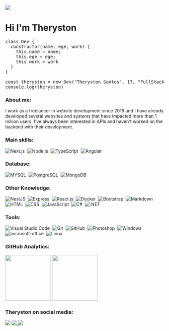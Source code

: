 ![](https://hit.yhype.me/github/profile?user_id=72868196)
# Hi I'm Theryston

<pre>
class Dev {
  constructor(name, ege, work) {
    this.name = name;
    this.ege = ege;
    this.work = work
  }
}

const theryston = new Dev("Theryston Santos", 17, "FullStack Developer")
console.log(theryston)
</pre>

### About me:
<p>
I work as a freelancer in website development since 2016 and I have already developed several websites and systems that have impacted more than 1 million users. I've always been interested in APIs and haven't worked on the backend with their development.
<p>

### Main skills:

![Next.js](https://img.shields.io/badge/-Next.js-5992FF?style=for-the-badge&logo=next.js&labelColor=1f004e)&nbsp;
![Node.js](https://img.shields.io/badge/-Node.js-5992FF?style=for-the-badge&logo=node.js&labelColor=1f004e)&nbsp;
![TypeScript](https://img.shields.io/badge/-TypeScript-5992FF?style=for-the-badge&logo=typescript&labelColor=1f004e)&nbsp;
![Angular](https://img.shields.io/badge/-angular-5992FF?style=for-the-badge&logo=angular&labelColor=1f004e)&nbsp;

### Database:
![MYSQL](https://img.shields.io/badge/-MYSQL-5992FF?style=for-the-badge&logo=MYSQL&labelColor=1f004e&logoColor=white)&nbsp;
![PostgreSQL](https://img.shields.io/badge/-PostgreSQL-5992FF?style=for-the-badge&logo=postgresql&labelColor=1f004e&logoColor=white)&nbsp;
![MongoDB](https://img.shields.io/badge/-MongoDB-5992FF?style=for-the-badge&logo=mongodb&labelColor=1f004e)&nbsp;

### Other Knowledge:

![NestJS](https://img.shields.io/badge/-NestJS-5992FF?style=for-the-badge&logo=NestJS&labelColor=1f004e)&nbsp;
![Express](https://img.shields.io/badge/-Express-5992FF?style=for-the-badge&logo=Express&labelColor=1f004e)&nbsp;
![React.js](https://img.shields.io/badge/-React.js-5992FF?style=for-the-badge&logo=react&labelColor=1f004e)&nbsp;
![Docker](https://img.shields.io/badge/-Docker-5992FF?style=for-the-badge&logo=docker&labelColor=1f004e)&nbsp;
![Bootstrap](https://img.shields.io/badge/-Bootstrap-5992FF?style=for-the-badge&logo=bootstrap&labelColor=1f004e)&nbsp;
![Markdown](https://img.shields.io/badge/-Markdown-5992FF?style=for-the-badge&logo=markdown&labelColor=1f004e)&nbsp;
![HTML](https://img.shields.io/badge/-HTML-5992FF?style=for-the-badge&logo=html5&labelColor=1f004e)&nbsp;
![CSS](https://img.shields.io/badge/-CSS-5992FF?style=for-the-badge&logo=CSS3&logoColor=1572B6&labelColor=1f004e)&nbsp;
![JavaScript](https://img.shields.io/badge/-JavaScript-5992FF?style=for-the-badge&logo=javascript&labelColor=1f004e)&nbsp;
![C#](https://img.shields.io/badge/-C%20Sharp-5992FF?style=for-the-badge&logo=C%20Sharp&labelColor=1f004e)&nbsp;
![.NET](https://img.shields.io/badge/-.NET-5992FF?style=for-the-badge&logo=.NET&labelColor=1f004e)&nbsp;

### Tools:

![Visual Studio Code](https://img.shields.io/badge/-Visual%20Studio%20Code-5992FF?style=for-the-badge&logo=visual-studio-code&logoColor=007ACC&labelColor=1f004e)&nbsp;
![Git](https://img.shields.io/badge/-Git-5992FF?style=for-the-badge&logo=git&labelColor=1f004e)&nbsp;
![GitHub](https://img.shields.io/badge/-GitHub-5992FF?style=for-the-badge&logo=github&labelColor=1f004e)&nbsp;
![Photoshop](https://img.shields.io/badge/-Photoshop-5992FF?style=for-the-badge&logo=adobe-photoshop&labelColor=1f004e)&nbsp;
![Windows](https://img.shields.io/badge/-Windows-5992FF?style=for-the-badge&logo=windows&labelColor=1f004e)&nbsp;
![microsoft-office](https://img.shields.io/badge/-microsoft_office-5992FF?style=for-the-badge&logo=microsoft-office&labelColor=1f004e)&nbsp;
![Linux](https://img.shields.io/badge/-linux-5992FF?style=for-the-badge&logo=linux&labelColor=1f004e)&nbsp;

### GitHub Analytics:

<p align="left">
  <img height="145em" src="https://github-readme-stats.vercel.app/api?username=theryston&title_color=5992FF&icon_color=5992FF&text_color=5ce1e6&bg_color=1f004e&border_color=whitec&show_icons=true"/>
  <img height="145em" src="https://github-readme-stats-eight-theta.vercel.app/api/top-langs/?username=theryston&layout=compact&title_color=5992FF&icon_color=5992FF&text_color=5ce1e6&bg_color=1f004e&show_icons=true"/>
</p>

### Theryston on social media:

<a href="https://www.linkedin.com/in/Theryston/"><img src="https://img.shields.io/badge/-Theryston-0077B5?style=for-the-badge&logo=Linkedin&logoColor=white"/></a>
<a href="mailto:devtheryston@gmail.com"><img src="https://img.shields.io/badge/-devtheryston@gmail.com-0078D4?style=for-the-badge&logo=gmail&logoColor=white"/>
    </a>
<a href="https://www.instagram.com/_theryston_/"><img src="https://img.shields.io/badge/-@_theryston_-E4405F?style=for-the-badge&logo=Instagram&logoColor=white"/></a>

</p>
